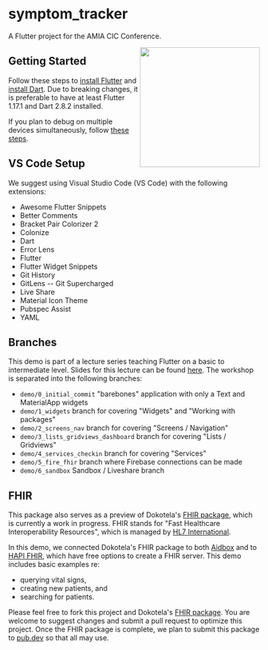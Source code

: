 # symptom_tracker

A Flutter project for the AMIA CIC Conference.

<img src="symptom_tracker_demo.gif" align="right"  width="240">

## Getting Started

Follow these steps to [install Flutter][install_flutter] and [install Dart][install_dart]. Due to breaking changes, it is preferable to have at least Flutter 1.17.1 and Dart 2.8.2 installed.

If you plan to debug on multiple devices simultaneously, follow [these steps][multi_device].

## VS Code Setup

We suggest using Visual Studio Code (VS Code) with the following extensions:

- Awesome Flutter Snippets
- Better Comments
- Bracket Pair Colorizer 2
- Colonize
- Dart
- Error Lens
- Flutter
- Flutter Widget Snippets
- Git History
- GitLens -- Git Supercharged
- Live Share
- Material Icon Theme
- Pubspec Assist
- YAML

## Branches

This demo is part of a lecture series teaching Flutter on a basic to intermediate level. Slides for this lecture can be found [here][flutter_slides]. The workshop is separated into the following branches:

- `demo/0_initial_commit` "barebones" application with only a Text and MaterialApp widgets
- `demo/1_widgets` branch for covering "Widgets" and "Working with packages"
- `demo/2_screens_nav` branch for covering "Screens / Navigation"
- `demo/3_lists_gridviews_dashboard` branch for covering "Lists / Gridviews"
- `demo/4_services_checkin` branch for covering "Services"
- `demo/5_fire_fhir` branch where Firebase connections can be made
- `demo/6_sandbox` Sandbox / Liveshare branch

## FHIR

This package also serves as a preview of Dokotela's [FHIR package][fhir_package], which is currently a work in progress. FHIR stands for "Fast Healthcare Interoperability Resources", which is managed by [HL7 International][fhir_info].

In this demo, we connected Dokotela's FHIR package to both [Aidbox][aidbox] and to [HAPI FHIR][hapi_fhir], which have free options to create a FHIR server. This demo includes basic examples re:

- querying vital signs,
- creating new patients, and
- searching for patients.

Please feel free to fork this project and Dokotela's [FHIR package][fhir_package]. You are welcome to suggest changes and submit a pull request to optimize this project. Once the FHIR package is complete, we plan to submit this package to [pub.dev][pub] so that all may use.

<!-- Links -->

[install_flutter]: https://flutter.dev/docs/get-started/install
[install_dart]: https://dart.dev/get-dart
[multi_device]: https://github.com/flutter/flutter/wiki/Multi-device-debugging-in-VS-Code
[flutter_slides]: https://bit.ly/flutter_slides
[fhir_package]: https://github.com/Dokotela/fhir
[fhir_info]: https://www.hl7.org/fhir/overview.html
[aidbox]: https://www.health-samurai.io/aidbox
[hapi_fhir]: https://hapifhir.io/
[pub]: https://pub.dev
